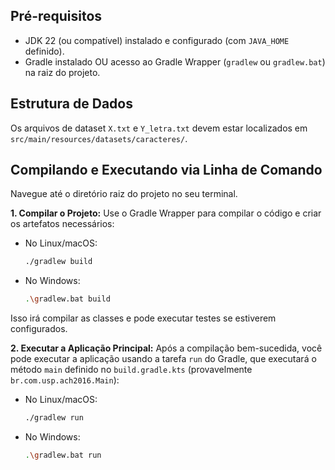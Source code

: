 ## Pré-requisitos
*   JDK 22 (ou compatível) instalado e configurado (com `JAVA_HOME` definido).
*   Gradle instalado OU acesso ao Gradle Wrapper (`gradlew` ou `gradlew.bat`) na raiz do projeto.

## Estrutura de Dados
Os arquivos de dataset `X.txt` e `Y_letra.txt` devem estar localizados em `src/main/resources/datasets/caracteres/`.

## Compilando e Executando via Linha de Comando

Navegue até o diretório raiz do projeto no seu terminal.

**1. Compilar o Projeto:**
Use o Gradle Wrapper para compilar o código e criar os artefatos necessários:

*   No Linux/macOS:
    ```bash
    ./gradlew build
    ```
*   No Windows:
    ```bash
    .\gradlew.bat build
    ```
Isso irá compilar as classes e pode executar testes se estiverem configurados.

**2. Executar a Aplicação Principal:**
Após a compilação bem-sucedida, você pode executar a aplicação usando a tarefa `run` do Gradle, que executará o método `main` definido no `build.gradle.kts` (provavelmente `br.com.usp.ach2016.Main`):

*   No Linux/macOS:
    ```bash
    ./gradlew run
    ```
*   No Windows:
    ```bash
    .\gradlew.bat run
    ```

